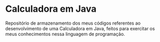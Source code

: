 # Calculadora em Java
Repositório de armazenamento dos meus códigos referentes ao desenvolvimento de uma Calculadora em Java, feitos para exercitar os meus conhecimentos nessa linguagem de programação.
